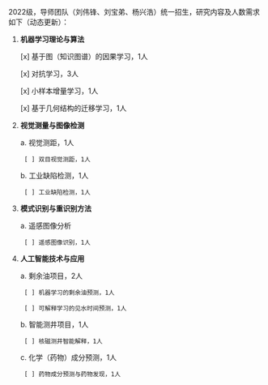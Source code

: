 2022级，导师团队（刘伟锋、刘宝弟、杨兴浩）统一招生，研究内容及人数需求如下（动态更新）：
1. **机器学习理论与算法**

    [x] 基于图（知识图谱）的因果学习，1人
    
    [x] 对抗学习，3人
    
    [x] 小样本增量学习，1人
    
    [x] 基于几何结构的迁移学习，1人
    
2. **视觉测量与图像检测**

    a. 视觉测距，1人
    
        [ ] 双目视觉测距，1人
        
    b. 工业缺陷检测，1人
    
        [ ] 工业缺陷检测，1人
        
3. **模式识别与重识别方法**

    a. 遥感图像分析
    
        [ ] 遥感图像识别，1人
        
4. **人工智能技术与应用**

    a. 剩余油项目，2人
    
        [ ] 机器学习的剩余油预测，1人
        
        [ ] 可解释学习的见水时间预测，1人
        
    b. 智能测井项目，1人
    
        [ ] 核磁测井智能解释，1人
        
    c. 化学（药物）成分预测，1人
    
        [ ] 药物成分预测与药物发现，1人

